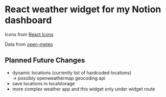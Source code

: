 # React weather widget for my Notion dashboard

Icons from [React Icons](https://react-icons.github.io/react-icons/)

Data from [open-meteo](https://open-meteo.com/en/docs)

## Planned Future Changes

- dynamic locations (currently list of hardcoded locations)  
  -> possibly openweathermap geocoding api
- save locations in localstorage
- more complex weather app and this widget only under widget route
